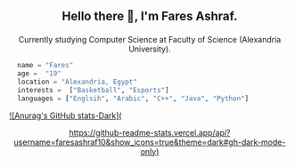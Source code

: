 ## <p align="center">Hello there 👋, I'm Fares Ashraf.</p>
<p align="center">Currently studying Computer Science at Faculty of Science (Alexandria University).</p>


```python
  name = "Fares"
  age =  "19"
  location = "Alexandria, Egypt"
  interests =  ["Basketball", "Esports"]
  languages = ["Englsih", "Arabic", "C++", "Java", "Python"]
```

[![Anurag's GitHub stats-Dark](<p align="center">https://github-readme-stats.vercel.app/api?username=faresashraf10&show_icons=true&theme=dark#gh-dark-mode-only)](https://github.com/anuraghazra/github-readme-stats#gh-dark-mode-only</p>)

